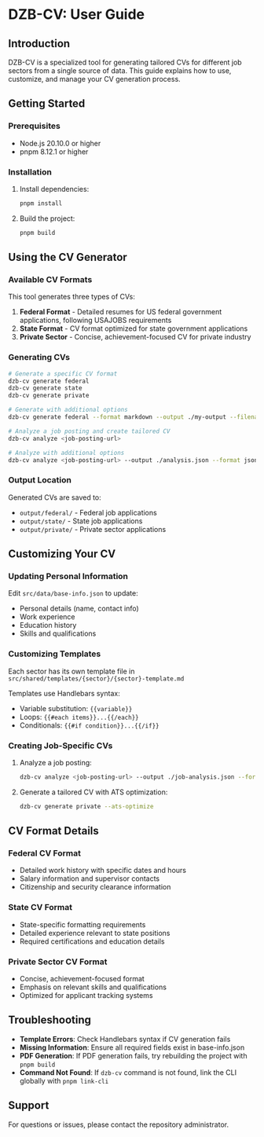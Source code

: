 # DZB-CV: User Guide

## Introduction

DZB-CV is a specialized tool for generating tailored CVs for different job sectors from a single source of data. This guide explains how to use, customize, and manage your CV generation process.

## Getting Started

### Prerequisites

- Node.js 20.10.0 or higher
- pnpm 8.12.1 or higher

### Installation

1. Install dependencies:
   ```bash
   pnpm install
   ```

2. Build the project:
   ```bash
   pnpm build
   ```

## Using the CV Generator

### Available CV Formats

This tool generates three types of CVs:

1. **Federal Format** - Detailed resumes for US federal government applications, following USAJOBS requirements
2. **State Format** - CV format optimized for state government applications
3. **Private Sector** - Concise, achievement-focused CV for private industry

### Generating CVs

```bash
# Generate a specific CV format
dzb-cv generate federal
dzb-cv generate state
dzb-cv generate private

# Generate with additional options
dzb-cv generate federal --format markdown --output ./my-output --filename my-cv

# Analyze a job posting and create tailored CV
dzb-cv analyze <job-posting-url>

# Analyze with additional options
dzb-cv analyze <job-posting-url> --output ./analysis.json --format json
```

### Output Location

Generated CVs are saved to:
- `output/federal/` - Federal job applications
- `output/state/` - State job applications 
- `output/private/` - Private sector applications

## Customizing Your CV

### Updating Personal Information

Edit `src/data/base-info.json` to update:
- Personal details (name, contact info)
- Work experience
- Education history
- Skills and qualifications

### Customizing Templates

Each sector has its own template file in `src/shared/templates/{sector}/{sector}-template.md`

Templates use Handlebars syntax:
- Variable substitution: `{{variable}}`
- Loops: `{{#each items}}...{{/each}}`
- Conditionals: `{{#if condition}}...{{/if}}`

### Creating Job-Specific CVs

1. Analyze a job posting:
   ```bash
   dzb-cv analyze <job-posting-url> --output ./job-analysis.json --format json
   ```

2. Generate a tailored CV with ATS optimization:
   ```bash
   dzb-cv generate private --ats-optimize
   ```

## CV Format Details

### Federal CV Format
- Detailed work history with specific dates and hours
- Salary information and supervisor contacts
- Citizenship and security clearance information

### State CV Format
- State-specific formatting requirements
- Detailed experience relevant to state positions
- Required certifications and education details

### Private Sector CV Format
- Concise, achievement-focused format
- Emphasis on relevant skills and qualifications
- Optimized for applicant tracking systems

## Troubleshooting

- **Template Errors**: Check Handlebars syntax if CV generation fails
- **Missing Information**: Ensure all required fields exist in base-info.json
- **PDF Generation**: If PDF generation fails, try rebuilding the project with `pnpm build`
- **Command Not Found**: If `dzb-cv` command is not found, link the CLI globally with `pnpm link-cli`

## Support

For questions or issues, please contact the repository administrator.


